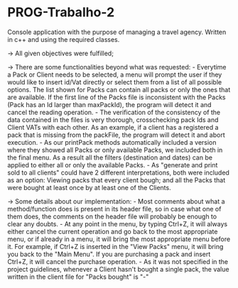 # PROG-Trabalho-2
Console application with the purpose of managing a travel agency.
Written in c++ and using the required classes.

-> All given objectives were fulfilled;

-> There are some functionalities beyond what was requested:
	- Everytime a Pack or Client needs to be selected, a menu will prompt
		the user if they would like to insert id/Vat directly or select them
		from a list of all possible options. The list shown for Packs can contain
		all packs or only the ones that are available. If the first line of the
		Packs file is inconsistent with the Packs (Pack has an Id larger than 
		maxPackId), the program will detect it and cancel the reading operation.
	- The verification of the consistency of the data contained in the files is very
		thorough, crosschecking pack Ids and Client VATs with each other. As an
		example, if a client has a registered a pack that is missing from the packFile,
		the program will detect it and abort execution.
	- As our printPack methods automatically included a version where they showed all
		Packs or only available Packs, we included both in the final menu. As a result
		all the filters (destination and dates) can be applied to either all or only
		the available Packs.
	- As "generate and print sold to all clients" could have 2 different interpretations,
		both were included as an option: Viewing packs that every client bough; and all
		the Packs that were bought at least once by at least one of the Clients.

-> Some details about our implementation:
	- Most comments about what a method/function does is present in its header file, so
		in case what one of them does, the comments on the header file will probably be
		enough to clear any doubts.
	- At any point in the menu, by typing Ctrl+Z, it will always either cancel the
		current operation and go back to the most appropriate menu, or if already in
		a menu, it will bring the most appropriate menu before it. For example,
		if Ctrl+Z is inserted in the "View Packs" menu, it will bring you back to the
		"Main Menu". If you are purchasing a pack and insert Ctrl+Z, it will cancel the
		purchase operation.
	- As it was not specified in the project guidelines, whenever a Client hasn't bought
		a single pack, the value written in the client file for "Packs bought" is "-"
